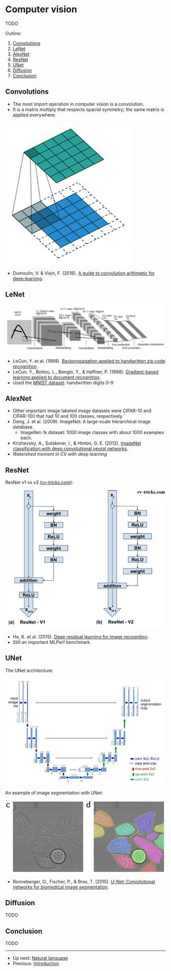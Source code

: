 # Computer vision

TODO

Outline:

1.  [Convolutions](#convolutions)
2.  [LeNet](#lenet)
3.  [AlexNet](#alexnet)
4.  [ResNet](#resnet)
5.  [UNet](#unet)
6.  [Diffusion](#diffusion)
7.  [Conclusion](#conclusion)


## Convolutions

-   The most import operation in computer vision is a convolution.
-   It is a matrix multiply that respects spacial symmetry; the same matrix is applied everywhere.

![2D convolution with padding (source: https://github.com/vdumoulin/conv_arithmetic)](img/conv2d-with-pad.gif)

-   Dumoulin, V. & Visin, F. (2016). [A guide to convolution arithmetic for deep learning](https://arxiv.org/abs/1603.07285).


## LeNet

![LeNet-5](img/lenet-5.png)

-   LeCun, Y. et al. (1989). [Backpropagation applied to handwritten zip code recognition](https://web.archive.org/web/20150611222615/http://yann.lecun.com/exdb/publis/pdf/lecun-89e.pdf).
-   LeCun, Y., Bottou, L., Bengio, Y., & Haffner, P. (1998). [Gradient-based learning applied to document recognition](http://vision.stanford.edu/cs598_spring07/papers/Lecun98.pdf).
-   Used the [MNIST dataset](https://en.wikipedia.org/wiki/MNIST_database): handwritten digits 0-9


## AlexNet

-   Other important image labeled image datasets were CIFAR-10 and CIFAR-100 that had 10 and 100 classes, respectively.
-   Deng, J. et al. (2009). ImageNet: A large-scale hierarchical image database.
    -   ImageNet-1k dataset: 1000 image classes with about 1000 examples each.
-   Krizhevsky, A., Sutskever, I., & Hinton, G. E. (2012). [ImageNet classification with deep convolutional neural networks](https://papers.nips.cc/paper/4824-imagenet-classification-with-deep-convolutional-neural-networks.pdf).
-   *Watershed moment in CV with deep learning*


## ResNet

ResNet v1 vs v2 ([cv-tricks.com](https://cv-tricks.com/keras/understand-implement-resnets/)):

![ResNet v1 vs v2 (source: [cv-tricks.com](https://cv-tricks.com/keras/understand-implement-resnets/).](img/resnet-v1-vs-v2.png)

-   He, K. et al. (2015). [Deep residual learning for image recognition](https://arxiv.org/abs/1512.03385).
-   Still an important MLPerf benchmark.


## UNet

The UNet architecture:

![UNet architecture (source: https://arxiv.org/abs/1505.04597)](img/unet-architecture.png)

An example of image segmentation with UNet:

![Example of image segmentation with UNet (source: https://arxiv.org/abs/1505.04597)](img/unet-segmentation-example.png)

-   Ronneberger, O., Fischer, P., & Brox, T. (2015). [U-Net: Convolutional networks for biomedical image segmentation](https://arxiv.org/abs/1505.04597).


## Diffusion

TODO


## Conclusion

TODO


--------

-   Up next: [Natural language](natural-language.md)
-   Previous: [Introduction](introduction.md)


